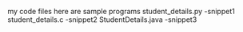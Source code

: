 my code files
here are sample programs
student_details.py -snippet1
student_details.c -snippet2
StudentDetails.java -snippet3

